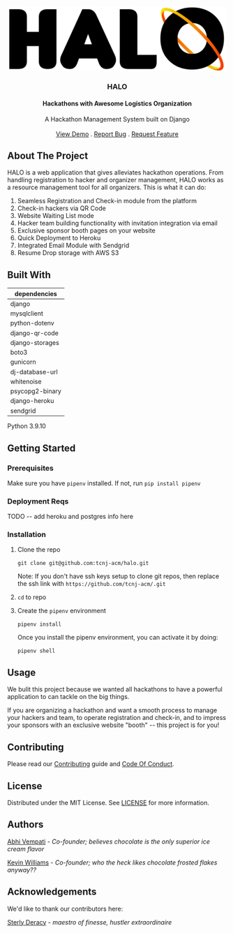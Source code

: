  <br/>

<p align="center">
  <a href="https://github.com/tcnj-acm/aslan">
    <img src="logo.png" alt="Logo" width="500">
  </a>

  <h3 align="center">HALO</h3>
  
  <h4 align="center">Hackathons with Awesome Logistics Organization</h4>

  <p align="center">
    A Hackathon Management System built on Django
    <br/>
    <br/>
    <a href="https://github.com/tcnj-acm/aslan">View Demo</a>
    .
    <a href="https://github.com/tcnj-acm/aslan/issues">Report Bug</a>
    .
    <a href="https://github.com/tcnj-acm/aslan/issues">Request Feature</a>
  </p>


</p>



## About The Project


HALO is a web application that gives alleviates hackathon operations. From handling registration to hacker and organizer management, HALO works as a resource management tool for all organizers. This is what it can do:

1. Seamless Registration and Check-in module from the platform
2. Check-in hackers via QR Code
3. Website Waiting List mode
4. Hacker team building functionality with invitation integration via email
5. Exclusive sponsor booth pages on your website
6. Quick Deployment to Heroku
7. Integrated Email Module with Sendgrid
8. Resume Drop storage with AWS S3



## Built With

|  dependencies |
| ------------ |
| django  |
| mysqlclient  |
| python-dotenv  |
| django-qr-code  |
| django-storages  |
| boto3  |
| gunicorn  |
| dj-database-url  |
| whitenoise  |
| psycopg2-binary  |
| django-heroku  |
| sendgrid  |

Python 3.9.10



## Getting Started

### Prerequisites

Make sure you have `pipenv` installed. If not, run `pip install pipenv`

### Deployment Reqs

TODO -- add heroku and postgres info here

### Installation


1. Clone the repo

   ```shell
   git clone git@github.com:tcnj-acm/halo.git
   ```

   

   Note: If you don't have ssh keys setup to clone git repos, then replace the ssh link with `https://github.com/tcnj-acm/.git`

2. `cd` to repo


4. Create the `pipenv` environment

   ```shell
   pipenv install
   ```

   Once you install the pipenv environment, you can activate it by doing:
   
   ```shell
   pipenv shell
   ```

## Usage

We bulit this project because we wanted all hackathons to have a powerful application to can tackle on the big things. 

If you are organizing a hackathon and want a smooth process to manage your hackers and team, to operate registration and check-in, and to impress your sponsors with an exclusive website "booth" -- this project is for you!

## Contributing

Please read our [Contributing](https://github.com/tcnj-acm/aslan/blob/main/.github/CONTRIBUTING.md) guide and [Code Of Conduct](https://github.com/tcnj-acm/aslan/blob/main/.github/CODE_OF_CONDUCT.md).

## License

Distributed under the MIT License. See [LICENSE](https://github.com/tcnj-acm/aslan/blob/main/LICENSE.md) for more information.

## Authors

[Abhi Vempati](https://github.com/abhivemp) - *Co-founder; believes chocolate is the only superior ice cream flavor*

[Kevin Williams](https://github.com/kvnwill) - *Co-founder; who the heck likes chocolate frosted flakes anyway??* 


## Acknowledgements

We'd like to thank our contributors here:

[Sterly Deracy](https://github.com/sderacy) - *maestro of finesse, hustler extraordinaire* 

